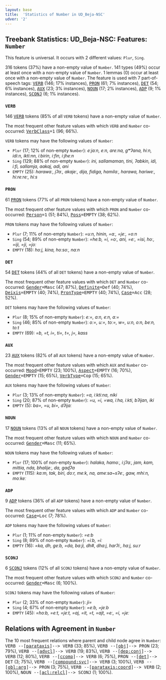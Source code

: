```yaml
---
layout: base
title:  'Statistics of Number in UD_Beja-NSC'
udver: '2'
---
```


## Treebank Statistics: UD_Beja-NSC: Features: `Number`

This feature is universal.
It occurs with 2 different values: `Plur`, `Sing`.

316 tokens (37%) have a non-empty value of `Number`.
141 types (49%) occur at least once with a non-empty value of `Number`.
1 lemmas (0) occur at least once with a non-empty value of `Number`.
The feature is used with 7 part-of-speech tags: <tt><a href="bej_nsc-pos-VERB.html">VERB</a></tt> (146; 17% instances), <tt><a href="bej_nsc-pos-PRON.html">PRON</a></tt> (61; 7% instances), <tt><a href="bej_nsc-pos-DET.html">DET</a></tt> (54; 6% instances), <tt><a href="bej_nsc-pos-AUX.html">AUX</a></tt> (23; 3% instances), <tt><a href="bej_nsc-pos-NOUN.html">NOUN</a></tt> (17; 2% instances), <tt><a href="bej_nsc-pos-ADP.html">ADP</a></tt> (9; 1% instances), <tt><a href="bej_nsc-pos-SCONJ.html">SCONJ</a></tt> (6; 1% instances).

### `VERB`

146 <tt><a href="bej_nsc-pos-VERB.html">VERB</a></tt> tokens (85% of all `VERB` tokens) have a non-empty value of `Number`.

The most frequent other feature values with which `VERB` and `Number` co-occurred: <tt><a href="bej_nsc-feat-VerbClass.html">VerbClass</a></tt><tt>=1</tt> (96; 66%).

`VERB` tokens may have the following values of `Number`:

* `Plur` (17; 12% of non-empty `Number`): <em>eːjaːn, eːn, areːna, gʷʔana, hiːn, idiːn, iktiːnn, iːbirin, iːfin, iːjheːn</em>
* `Sing` (129; 88% of non-empty `Number`): <em>ini, sallamaman, tini, ʔabkin, idi, iːfi, sallamja, aakaj, adi, ani</em>
* `EMPTY` (25): <em>harawaː, jʔaː, akajeː, dija, fidiga, hamilaː, harawa, hariweː, hiːreːreː, hiːs</em>

### `PRON`

61 <tt><a href="bej_nsc-pos-PRON.html">PRON</a></tt> tokens (77% of all `PRON` tokens) have a non-empty value of `Number`.

The most frequent other feature values with which `PRON` and `Number` co-occurred: <tt><a href="bej_nsc-feat-Person.html">Person</a></tt><tt>=1</tt> (51; 84%), <tt><a href="bej_nsc-feat-Poss.html">Poss</a></tt><tt>=EMPTY</tt> (38; 62%).

`PRON` tokens may have the following values of `Number`:

* `Plur` (7; 11% of non-empty `Number`): <em>=uːn, hinin, =aː, =jeː, =oːn</em>
* `Sing` (54; 89% of non-empty `Number`): <em>=heːb, =i, =oː, ani, =eː, =isi, hoː, =iji, =ji, =joː</em>
* `EMPTY` (18): <em>hoːj, kina, hoːsoː, naːn</em>

### `DET`

54 <tt><a href="bej_nsc-pos-DET.html">DET</a></tt> tokens (44% of all `DET` tokens) have a non-empty value of `Number`.

The most frequent other feature values with which `DET` and `Number` co-occurred: <tt><a href="bej_nsc-feat-Gender.html">Gender</a></tt><tt>=Masc</tt> (47; 87%), <tt><a href="bej_nsc-feat-Definite.html">Definite</a></tt><tt>=Def</tt> (40; 74%), <tt><a href="bej_nsc-feat-Deixis.html">Deixis</a></tt><tt>=EMPTY</tt> (40; 74%), <tt><a href="bej_nsc-feat-PronType.html">PronType</a></tt><tt>=EMPTY</tt> (40; 74%), <tt><a href="bej_nsc-feat-Case.html">Case</a></tt><tt>=Acc</tt> (28; 52%).

`DET` tokens may have the following values of `Number`:

* `Plur` (8; 15% of non-empty `Number`): <em>eː=, aːn, eːn, aː=</em>
* `Sing` (46; 85% of non-empty `Number`): <em>oː=, uː=, toː=, w=, uːn, oːn, beːn, toːt</em>
* `EMPTY` (69): <em>=b, =t, i=, ti=, t=, j=, kass</em>

### `AUX`

23 <tt><a href="bej_nsc-pos-AUX.html">AUX</a></tt> tokens (82% of all `AUX` tokens) have a non-empty value of `Number`.

The most frequent other feature values with which `AUX` and `Number` co-occurred: <tt><a href="bej_nsc-feat-Mood.html">Mood</a></tt><tt>=EMPTY</tt> (23; 100%), <tt><a href="bej_nsc-feat-Aspect.html">Aspect</a></tt><tt>=EMPTY</tt> (16; 70%), <tt><a href="bej_nsc-feat-Gender.html">Gender</a></tt><tt>=EMPTY</tt> (15; 65%), <tt><a href="bej_nsc-feat-VerbType.html">VerbType</a></tt><tt>=Cop</tt> (15; 65%).

`AUX` tokens may have the following values of `Number`:

* `Plur` (3; 13% of non-empty `Number`): <em>=a, iːktiːna, niki</em>
* `Sing` (20; 87% of non-empty `Number`): <em>=u, =i, =wa, iːha, iːkti, bʔijan, iki</em>
* `EMPTY` (5): <em>ba=, =u, bi=, dʔijaː</em>

### `NOUN`

17 <tt><a href="bej_nsc-pos-NOUN.html">NOUN</a></tt> tokens (13% of all `NOUN` tokens) have a non-empty value of `Number`.

The most frequent other feature values with which `NOUN` and `Number` co-occurred: <tt><a href="bej_nsc-feat-Gender.html">Gender</a></tt><tt>=Masc</tt> (11; 65%).

`NOUN` tokens may have the following values of `Number`:

* `Plur` (17; 100% of non-empty `Number`): <em>halaka, hamoː, iːjʔaː, jam, kam, mittia, nda, bhalijeː, da, gaɖʔa</em>
* `EMPTY` (115): <em>kaːm, tak, biri, doːr, meːk, na, ameːsa~sʔeː, gaw, mhiːn, moːkeː</em>

### `ADP`

9 <tt><a href="bej_nsc-pos-ADP.html">ADP</a></tt> tokens (36% of all `ADP` tokens) have a non-empty value of `Number`.

The most frequent other feature values with which `ADP` and `Number` co-occurred: <tt><a href="bej_nsc-feat-Case.html">Case</a></tt><tt>=Loc</tt> (7; 78%).

`ADP` tokens may have the following values of `Number`:

* `Plur` (1; 11% of non-empty `Number`): <em>=eːb</em>
* `Sing` (8; 89% of non-empty `Number`): <em>=iːb, =iː</em>
* `EMPTY` (16): <em>=ka, dh, geːb, =da, baːji, dh#, dhaːj, harʔiː, haːj, suːr</em>

### `SCONJ`

6 <tt><a href="bej_nsc-pos-SCONJ.html">SCONJ</a></tt> tokens (12% of all `SCONJ` tokens) have a non-empty value of `Number`.

The most frequent other feature values with which `SCONJ` and `Number` co-occurred: <tt><a href="bej_nsc-feat-Gender.html">Gender</a></tt><tt>=Masc</tt> (6; 100%).

`SCONJ` tokens may have the following values of `Number`:

* `Plur` (2; 33% of non-empty `Number`): <em>ji=</em>
* `Sing` (4; 67% of non-empty `Number`): <em>=eːb, =jeːb</em>
* `EMPTY` (45): <em>=hoːb, =eːt, =jeːt, =aj, =it, =t, =ajt, =eː, =i, =jeː</em>

## Relations with Agreement in `Number`

The 10 most frequent relations where parent and child node agree in `Number`:
<tt>VERB --[<tt><a href="bej_nsc-dep-parataxis.html">parataxis</a></tt>]--> VERB</tt> (33; 85%),
<tt>VERB --[<tt><a href="bej_nsc-dep-obj.html">obj</a></tt>]--> PRON</tt> (23; 79%),
<tt>VERB --[<tt><a href="bej_nsc-dep-advcl.html">advcl</a></tt>]--> VERB</tt> (19; 83%),
<tt>VERB --[<tt><a href="bej_nsc-dep-dep-conj.html">dep:conj</a></tt>]--> VERB</tt> (12; 80%),
<tt>VERB --[<tt><a href="bej_nsc-dep-ccomp.html">ccomp</a></tt>]--> VERB</tt> (6; 75%),
<tt>PRON --[<tt><a href="bej_nsc-dep-det.html">det</a></tt>]--> DET</tt> (3; 75%),
<tt>VERB --[<tt><a href="bej_nsc-dep-compound-svc.html">compound:svc</a></tt>]--> VERB</tt> (3; 100%),
<tt>VERB --[<tt><a href="bej_nsc-dep-obl-arg.html">obl:arg</a></tt>]--> PRON</tt> (3; 75%),
<tt>VERB --[<tt><a href="bej_nsc-dep-parataxis-coord.html">parataxis:coord</a></tt>]--> VERB</tt> (2; 100%),
<tt>NOUN --[<tt><a href="bej_nsc-dep-acl-relcl.html">acl:relcl</a></tt>]--> SCONJ</tt> (1; 100%).

